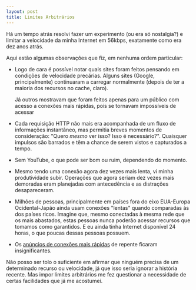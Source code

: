 ```yaml
---
layout: post
title: Limites Arbitrários
---
```


Há um tempo atrás resolvi fazer um experimento (ou era só nostalgia?) e limitar
a velocidade da minha Internet em 56kbps, exatamente como era dez anos atrás.

Aqui estão algumas observações que fiz, em nenhuma ordem particular:

- Logo de cara é possível notar quais sites foram feitos pensando em condições de velocidade precárias. Alguns sites (Google, principalmente) continuaram a carregar normalmente (depois de ter a maioria dos recursos no cache, claro).
  
  Já outros mostravam que foram feitos apenas para um público com acesso a conexões mais rápidas, pois se tornavam impossíveis de acessar

- Cada requisição HTTP não mais era acompanhada de um fluxo de informações instantâneo, mas permitia breves momentos de consideração: "Quero *mesmo* ver isso? Isso é necessário?". Quaisquer impulsos são barrados e têm a chance de serem vistos e capturados a tempo.

- Sem YouTube, o que pode ser bom ou ruim, dependendo do momento.

- Mesmo tendo uma conexão agora dez vezes mais lenta, vi minha produtividade subir. Operações que agora seriam dez vezes mais demoradas eram planejadas com antecedência e as distrações desapareceram.

- Milhões de pessoas, principalmente em países fora do eixo EUA-Europa
  Ocidental-Japão ainda usam conexões "lentas" quando comparadas às dos países
ricos. Imagine que, mesmo conectadas à mesma rede que os mais abastados, estas
pessoas nunca poderão acessar recursos que tomamos como garantidos. E eu ainda
tinha Internet disponível 24 horas, o que poucas dessas pessoas possuem.

- Os [anúncios de conexões mais rápidas](https://fiber.google.com/about/) de repente ficaram insignificantes.

Não posso ser tolo o suficiente em afirmar que ninguém precisa de um determinado recurso ou velocidade, já que isso seria ignorar a história recente.  Mas impor limites arbitrários me fez questionar a necessidade de certas facilidades que já me acostumei.
